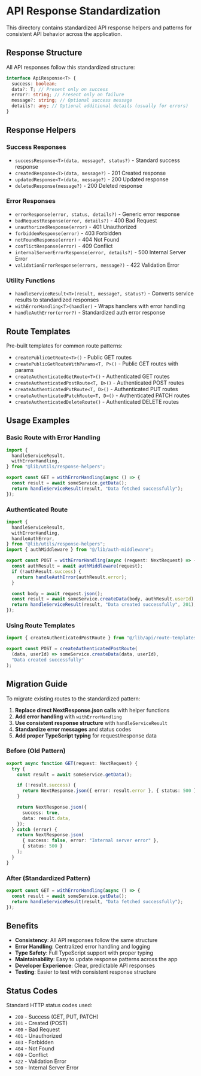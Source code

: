 # API Response Standardization

This directory contains standardized API response helpers and patterns for consistent API behavior across the application.

## Response Structure

All API responses follow this standardized structure:

```typescript
interface ApiResponse<T> {
  success: boolean;
  data?: T; // Present only on success
  error?: string; // Present only on failure
  message?: string; // Optional success message
  details?: any; // Optional additional details (usually for errors)
}
```

## Response Helpers

### Success Responses

- `successResponse<T>(data, message?, status?)` - Standard success response
- `createdResponse<T>(data, message?)` - 201 Created response
- `updatedResponse<T>(data, message?)` - 200 Updated response
- `deletedResponse(message?)` - 200 Deleted response

### Error Responses

- `errorResponse(error, status, details?)` - Generic error response
- `badRequestResponse(error, details?)` - 400 Bad Request
- `unauthorizedResponse(error)` - 401 Unauthorized
- `forbiddenResponse(error)` - 403 Forbidden
- `notFoundResponse(error)` - 404 Not Found
- `conflictResponse(error)` - 409 Conflict
- `internalServerErrorResponse(error, details?)` - 500 Internal Server Error
- `validationErrorResponse(errors, message?)` - 422 Validation Error

### Utility Functions

- `handleServiceResult<T>(result, message?, status?)` - Converts service results to standardized responses
- `withErrorHandling<T>(handler)` - Wraps handlers with error handling
- `handleAuthError(error?)` - Standardized auth error response

## Route Templates

Pre-built templates for common route patterns:

- `createPublicGetRoute<T>()` - Public GET routes
- `createPublicGetRouteWithParams<T, P>()` - Public GET routes with params
- `createAuthenticatedGetRoute<T>()` - Authenticated GET routes
- `createAuthenticatedPostRoute<T, D>()` - Authenticated POST routes
- `createAuthenticatedPutRoute<T, D>()` - Authenticated PUT routes
- `createAuthenticatedPatchRoute<T, D>()` - Authenticated PATCH routes
- `createAuthenticatedDeleteRoute()` - Authenticated DELETE routes

## Usage Examples

### Basic Route with Error Handling

```typescript
import {
  handleServiceResult,
  withErrorHandling,
} from "@lib/utils/response-helpers";

export const GET = withErrorHandling(async () => {
  const result = await someService.getData();
  return handleServiceResult(result, "Data fetched successfully");
});
```

### Authenticated Route

```typescript
import {
  handleServiceResult,
  withErrorHandling,
  handleAuthError,
} from "@lib/utils/response-helpers";
import { authMiddleware } from "@/lib/auth-middleware";

export const POST = withErrorHandling(async (request: NextRequest) => {
  const authResult = await authMiddleware(request);
  if (!authResult.success) {
    return handleAuthError(authResult.error);
  }

  const body = await request.json();
  const result = await someService.createData(body, authResult.userId);
  return handleServiceResult(result, "Data created successfully", 201);
});
```

### Using Route Templates

```typescript
import { createAuthenticatedPostRoute } from "@/lib/api/route-templates";

export const POST = createAuthenticatedPostRoute(
  (data, userId) => someService.createData(data, userId),
  "Data created successfully"
);
```

## Migration Guide

To migrate existing routes to the standardized pattern:

1. **Replace direct NextResponse.json calls** with helper functions
2. **Add error handling** with `withErrorHandling`
3. **Use consistent response structure** with `handleServiceResult`
4. **Standardize error messages** and status codes
5. **Add proper TypeScript typing** for request/response data

### Before (Old Pattern)

```typescript
export async function GET(request: NextRequest) {
  try {
    const result = await someService.getData();

    if (!result.success) {
      return NextResponse.json({ error: result.error }, { status: 500 });
    }

    return NextResponse.json({
      success: true,
      data: result.data,
    });
  } catch (error) {
    return NextResponse.json(
      { success: false, error: "Internal server error" },
      { status: 500 }
    );
  }
}
```

### After (Standardized Pattern)

```typescript
export const GET = withErrorHandling(async () => {
  const result = await someService.getData();
  return handleServiceResult(result, "Data fetched successfully");
});
```

## Benefits

- **Consistency**: All API responses follow the same structure
- **Error Handling**: Centralized error handling and logging
- **Type Safety**: Full TypeScript support with proper typing
- **Maintainability**: Easy to update response patterns across the app
- **Developer Experience**: Clear, predictable API responses
- **Testing**: Easier to test with consistent response structure

## Status Codes

Standard HTTP status codes used:

- `200` - Success (GET, PUT, PATCH)
- `201` - Created (POST)
- `400` - Bad Request
- `401` - Unauthorized
- `403` - Forbidden
- `404` - Not Found
- `409` - Conflict
- `422` - Validation Error
- `500` - Internal Server Error
